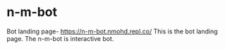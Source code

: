 # n-m-bot
Bot landing page- https://n-m-bot.nmohd.repl.co/
This is the bot landing page. The n-m-bot is interactive bot.
